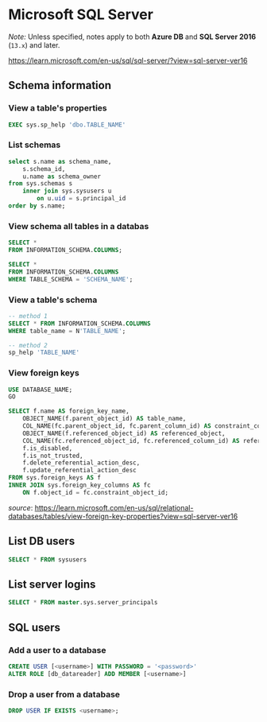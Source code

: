 # Microsoft SQL Server

_Note:_ Unless specified, notes apply to both **Azure DB** and **SQL Server 2016** (`13.x`) and later.

<https://learn.microsoft.com/en-us/sql/sql-server/?view=sql-server-ver16>

## Schema information

### View a table's properties

```sql
EXEC sys.sp_help 'dbo.TABLE_NAME'
```

### List schemas

```sql
select s.name as schema_name,
    s.schema_id,
    u.name as schema_owner
from sys.schemas s
    inner join sys.sysusers u
        on u.uid = s.principal_id
order by s.name;
```

### View schema all tables in a databas

```sql
SELECT *
FROM INFORMATION_SCHEMA.COLUMNS;

SELECT *
FROM INFORMATION_SCHEMA.COLUMNS
WHERE TABLE_SCHEMA = 'SCHEMA_NAME';
```

### View a table's schema

```sql
-- method 1
SELECT * FROM INFORMATION_SCHEMA.COLUMNS
WHERE table_name = N'TABLE_NAME';

-- method 2
sp_help 'TABLE_NAME'
```

### View foreign keys

```sql
USE DATABASE_NAME;
GO

SELECT f.name AS foreign_key_name,
    OBJECT_NAME(f.parent_object_id) AS table_name,
    COL_NAME(fc.parent_object_id, fc.parent_column_id) AS constraint_column_name,
    OBJECT_NAME(f.referenced_object_id) AS referenced_object,
    COL_NAME(fc.referenced_object_id, fc.referenced_column_id) AS referenced_column_name,
    f.is_disabled,
    f.is_not_trusted,
    f.delete_referential_action_desc,
    f.update_referential_action_desc
FROM sys.foreign_keys AS f
INNER JOIN sys.foreign_key_columns AS fc
    ON f.object_id = fc.constraint_object_id;
```

_source_: <https://learn.microsoft.com/en-us/sql/relational-databases/tables/view-foreign-key-properties?view=sql-server-ver16>

## List DB users

```sql
SELECT * FROM sysusers
```

## List server logins

```sql
SELECT * FROM master.sys.server_principals
```

## SQL users

### Add a user to a database

```sql
CREATE USER [<username>] WITH PASSWORD = '<password>'
ALTER ROLE [db_datareader] ADD MEMBER [<username>]
```

### Drop a user from a database

```sql
DROP USER IF EXISTS <username>;
```
